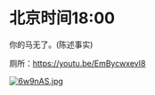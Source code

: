 # 北京时间18:00

你的马无了。(陈述事实)

厕所：https://youtu.be/EmBycwxevI8

[![6w9nAS.jpg](https://s3.ax1x.com/2021/03/13/6w9nAS.jpg)](https://imgtu.com/i/6w9nAS)
